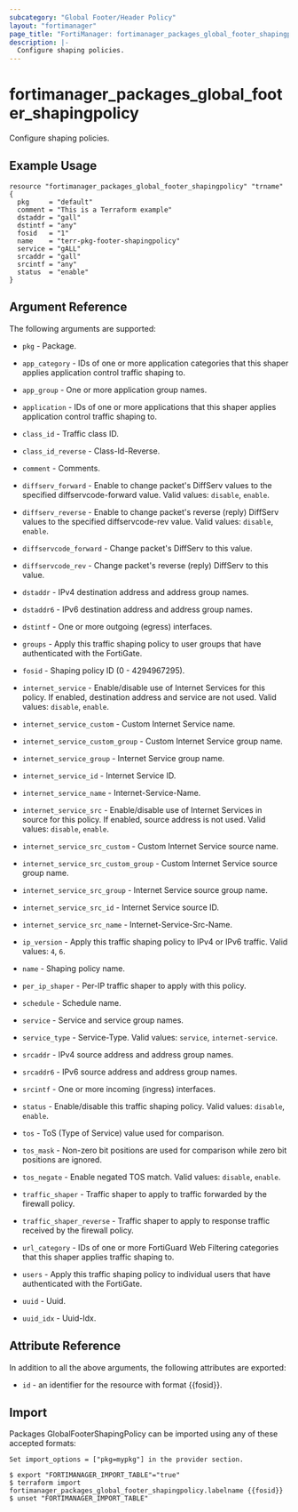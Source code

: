 ```yaml
---
subcategory: "Global Footer/Header Policy"
layout: "fortimanager"
page_title: "FortiManager: fortimanager_packages_global_footer_shapingpolicy"
description: |-
  Configure shaping policies.
---
```


# fortimanager_packages_global_footer_shapingpolicy
Configure shaping policies.

## Example Usage

```hcl
resource "fortimanager_packages_global_footer_shapingpolicy" "trname" {
  pkg     = "default"
  comment = "This is a Terraform example"
  dstaddr = "gall"
  dstintf = "any"
  fosid   = "1"
  name    = "terr-pkg-footer-shapingpolicy"
  service = "gALL"
  srcaddr = "gall"
  srcintf = "any"
  status  = "enable"
}
```

## Argument Reference


The following arguments are supported:

* `pkg` - Package.

* `app_category` - IDs of one or more application categories that this shaper applies application control traffic shaping to.
* `app_group` - One or more application group names.
* `application` - IDs of one or more applications that this shaper applies application control traffic shaping to.
* `class_id` - Traffic class ID.
* `class_id_reverse` - Class-Id-Reverse.
* `comment` - Comments.
* `diffserv_forward` - Enable to change packet's DiffServ values to the specified diffservcode-forward value. Valid values: `disable`, `enable`.

* `diffserv_reverse` - Enable to change packet's reverse (reply) DiffServ values to the specified diffservcode-rev value. Valid values: `disable`, `enable`.

* `diffservcode_forward` - Change packet's DiffServ to this value.
* `diffservcode_rev` - Change packet's reverse (reply) DiffServ to this value.
* `dstaddr` - IPv4 destination address and address group names.
* `dstaddr6` - IPv6 destination address and address group names.
* `dstintf` - One or more outgoing (egress) interfaces.
* `groups` - Apply this traffic shaping policy to user groups that have authenticated with the FortiGate.
* `fosid` - Shaping policy ID (0 - 4294967295).
* `internet_service` - Enable/disable use of Internet Services for this policy. If enabled, destination address and service are not used. Valid values: `disable`, `enable`.

* `internet_service_custom` - Custom Internet Service name.
* `internet_service_custom_group` - Custom Internet Service group name.
* `internet_service_group` - Internet Service group name.
* `internet_service_id` - Internet Service ID.
* `internet_service_name` - Internet-Service-Name.
* `internet_service_src` - Enable/disable use of Internet Services in source for this policy. If enabled, source address is not used. Valid values: `disable`, `enable`.

* `internet_service_src_custom` - Custom Internet Service source name.
* `internet_service_src_custom_group` - Custom Internet Service source group name.
* `internet_service_src_group` - Internet Service source group name.
* `internet_service_src_id` - Internet Service source ID.
* `internet_service_src_name` - Internet-Service-Src-Name.
* `ip_version` - Apply this traffic shaping policy to IPv4 or IPv6 traffic. Valid values: `4`, `6`.

* `name` - Shaping policy name.
* `per_ip_shaper` - Per-IP traffic shaper to apply with this policy.
* `schedule` - Schedule name.
* `service` - Service and service group names.
* `service_type` - Service-Type. Valid values: `service`, `internet-service`.

* `srcaddr` - IPv4 source address and address group names.
* `srcaddr6` - IPv6 source address and address group names.
* `srcintf` - One or more incoming (ingress) interfaces.
* `status` - Enable/disable this traffic shaping policy. Valid values: `disable`, `enable`.

* `tos` - ToS (Type of Service) value used for comparison.
* `tos_mask` - Non-zero bit positions are used for comparison while zero bit positions are ignored.
* `tos_negate` - Enable negated TOS match. Valid values: `disable`, `enable`.

* `traffic_shaper` - Traffic shaper to apply to traffic forwarded by the firewall policy.
* `traffic_shaper_reverse` - Traffic shaper to apply to response traffic received by the firewall policy.
* `url_category` - IDs of one or more FortiGuard Web Filtering categories that this shaper applies traffic shaping to.
* `users` - Apply this traffic shaping policy to individual users that have authenticated with the FortiGate.
* `uuid` - Uuid.
* `uuid_idx` - Uuid-Idx.


## Attribute Reference

In addition to all the above arguments, the following attributes are exported:
* `id` - an identifier for the resource with format {{fosid}}.

## Import

Packages GlobalFooterShapingPolicy can be imported using any of these accepted formats:
```
Set import_options = ["pkg=mypkg"] in the provider section.

$ export "FORTIMANAGER_IMPORT_TABLE"="true"
$ terraform import fortimanager_packages_global_footer_shapingpolicy.labelname {{fosid}}
$ unset "FORTIMANAGER_IMPORT_TABLE"
```

